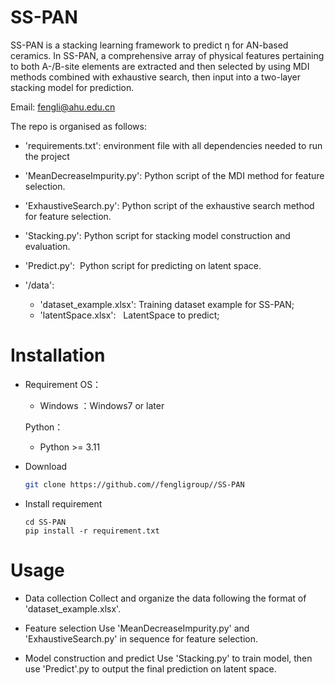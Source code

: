 # SS-PAN
SS-PAN is a stacking learning framework to predict η for AN-based ceramics. In SS-PAN, a comprehensive array of physical features pertaining to both A-/B-site elements are extracted and then selected by using MDI methods combined with exhaustive search, then input into a two-layer stacking model for prediction.



Email: [fengli@ahu.edu.cn](mailto:fengli@ahu.edu.cn)

The repo is organised as follows:
- 'requirements.txt': environment file with all dependencies needed to run the project

- 'MeanDecreaseImpurity.py': Python script of the MDI method for feature selection.

- 'ExhaustiveSearch.py': Python script of the exhaustive search method for feature selection.

- 'Stacking.py': Python script for stacking model construction and evaluation.
  
- 'Predict.py':  Python script for predicting on latent space.

- '/data':
  - 'dataset_example.xlsx':  Training dataset example for SS-PAN;
  - 'latentSpace.xlsx':   LatentSpace to predict;   


# Installation
- Requirement
  OS：
  
  - Windows ：Windows7 or later
    
  Python：

  - Python >= 3.11

- Download
  
  ```bash
  git clone https://github.com//fengligroup//SS-PAN 
  ```
- Install requirement
  
  ```
  cd SS-PAN
  pip install -r requirement.txt
  ```

# Usage
- Data collection
  Collect and organize the data following the format of 'dataset_example.xlsx'.

- Feature selection
  Use 'MeanDecreaseImpurity.py' and 'ExhaustiveSearch.py' in sequence for feature selection.

- Model construction and predict
  Use 'Stacking.py' to train  model, then use 'Predict'.py to output the final prediction on latent space.
